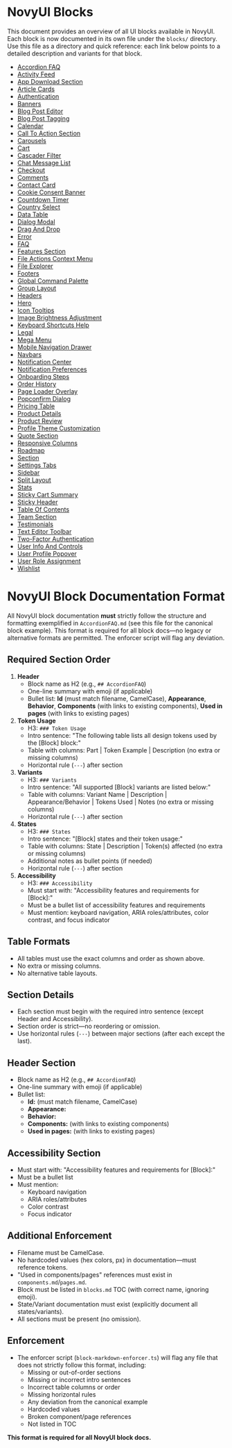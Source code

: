 # NovyUI Blocks

This document provides an overview of all UI blocks available in NovyUI. Each block is now documented in its own file under the `blocks/` directory. Use this file as a directory and quick reference: each link below points to a detailed description and variants for that block.

- [Accordion FAQ](blocks/AccordionFAQ.md)
- [Activity Feed](blocks/ActivityFeed.md)
- [App Download Section](blocks/AppDownloadSection.md)
- [Article Cards](blocks/ArticleCards.md)
- [Authentication](blocks/Authentication.md)
- [Banners](blocks/Banners.md)
- [Blog Post Editor](blocks/BlogPostEditor.md)
- [Blog Post Tagging](blocks/BlogPostTagging.md)
- [Calendar](blocks/Calendar.md)
- [Call To Action Section](blocks/CallToActionSection.md)
- [Carousels](blocks/Carousels.md)
- [Cart](blocks/Cart.md)
- [Cascader Filter](blocks/CascaderFilter.md)
- [Chat Message List](blocks/ChatMessageList.md)
- [Checkout](blocks/Checkout.md)
- [Comments](blocks/Comments.md)
- [Contact Card](blocks/ContactCard.md)
- [Cookie Consent Banner](blocks/CookieConsentBanner.md)
- [Countdown Timer](blocks/CountdownTimer.md)
- [Country Select](blocks/CountrySelect.md)
- [Data Table](blocks/DataTable.md)
- [Dialog Modal](blocks/DialogModal.md)
- [Drag And Drop](blocks/DragAndDrop.md)
- [Error](blocks/Error.md)
- [FAQ](blocks/FAQ.md)
- [Features Section](blocks/FeaturesSection.md)
- [File Actions Context Menu](blocks/FileActionsContextMenu.md)
- [File Explorer](blocks/FileExplorer.md)
- [Footers](blocks/Footers.md)
- [Global Command Palette](blocks/GlobalCommandPalette.md)
- [Group Layout](blocks/GroupLayout.md)
- [Headers](blocks/Headers.md)
- [Hero](blocks/Hero.md)
- [Icon Tooltips](blocks/IconTooltips.md)
- [Image Brightness Adjustment](blocks/ImageBrightnessAdjustment.md)
- [Keyboard Shortcuts Help](blocks/KeyboardShortcutsHelp.md)
- [Legal](blocks/Legal.md)
- [Mega Menu](blocks/MegaMenu.md)
- [Mobile Navigation Drawer](blocks/MobileNavigationDrawer.md)
- [Navbars](blocks/Navbars.md)
- [Notification Center](blocks/NotificationCenter.md)
- [Notification Preferences](blocks/NotificationPreferences.md)
- [Onboarding Steps](blocks/OnboardingSteps.md)
- [Order History](blocks/OrderHistory.md)
- [Page Loader Overlay](blocks/PageLoaderOverlay.md)
- [Popconfirm Dialog](blocks/PopconfirmDialog.md)
- [Pricing Table](blocks/PricingTable.md)
- [Product Details](blocks/ProductDetails.md)
- [Product Review](blocks/ProductReview.md)
- [Profile Theme Customization](blocks/ProfileThemeCustomization.md)
- [Quote Section](blocks/QuoteSection.md)
- [Responsive Columns](blocks/ResponsiveColumns.md)
- [Roadmap](blocks/Roadmap.md)
- [Section](blocks/Section.md)
- [Settings Tabs](blocks/SettingsTabs.md)
- [Sidebar](blocks/Sidebar.md)
- [Split Layout](blocks/SplitLayout.md)
- [Stats](blocks/Stats.md)
- [Sticky Cart Summary](blocks/StickyCartSummary.md)
- [Sticky Header](blocks/StickyHeader.md)
- [Table Of Contents](blocks/TableOfContents.md)
- [Team Section](blocks/TeamSection.md)
- [Testimonials](blocks/Testimonials.md)
- [Text Editor Toolbar](blocks/TextEditorToolbar.md)
- [Two-Factor Authentication](blocks/TwoFactorAuthentication.md)
- [User Info And Controls](blocks/UserInfoAndControls.md)
- [User Profile Popover](blocks/UserProfilePopover.md)
- [User Role Assignment](blocks/UserRoleAssignment.md)
- [Wishlist](blocks/Wishlist.md)

# NovyUI Block Documentation Format

All NovyUI block documentation **must** strictly follow the structure and formatting exemplified in `AccordionFAQ.md` (see this file for the canonical block example). This format is required for all block docs—no legacy or alternative formats are permitted. The enforcer script will flag any deviation.

## Required Section Order
1. **Header**
   - Block name as H2 (e.g., `## AccordionFAQ`)
   - One-line summary with emoji (if applicable)
   - Bullet list: **Id** (must match filename, CamelCase), **Appearance**, **Behavior**, **Components** (with links to existing components), **Used in pages** (with links to existing pages)
2. **Token Usage**
   - H3: `### Token Usage`
   - Intro sentence: "The following table lists all design tokens used by the [Block] block:"
   - Table with columns: Part | Token Example | Description (no extra or missing columns)
   - Horizontal rule (`---`) after section
3. **Variants**
   - H3: `### Variants`
   - Intro sentence: "All supported [Block] variants are listed below:"
   - Table with columns: Variant Name | Description | Appearance/Behavior | Tokens Used | Notes (no extra or missing columns)
   - Horizontal rule (`---`) after section
4. **States**
   - H3: `### States`
   - Intro sentence: "[Block] states and their token usage:"
   - Table with columns: State | Description | Token(s) affected (no extra or missing columns)
   - Additional notes as bullet points (if needed)
   - Horizontal rule (`---`) after section
5. **Accessibility**
   - H3: `### Accessibility`
   - Must start with: "Accessibility features and requirements for [Block]:"
   - Must be a bullet list of accessibility features and requirements
   - Must mention: keyboard navigation, ARIA roles/attributes, color contrast, and focus indicator

## Table Formats
- All tables must use the exact columns and order as shown above.
- No extra or missing columns.
- No alternative table layouts.

## Section Details
- Each section must begin with the required intro sentence (except Header and Accessibility).
- Section order is strict—no reordering or omission.
- Use horizontal rules (`---`) between major sections (after each except the last).

## Header Section
- Block name as H2 (e.g., `## AccordionFAQ`)
- One-line summary with emoji (if applicable)
- Bullet list:
  - **Id:** (must match filename, CamelCase)
  - **Appearance:**
  - **Behavior:**
  - **Components:** (with links to existing components)
  - **Used in pages:** (with links to existing pages)

## Accessibility Section
- Must start with: "Accessibility features and requirements for [Block]:"
- Must be a bullet list
- Must mention:
  - Keyboard navigation
  - ARIA roles/attributes
  - Color contrast
  - Focus indicator

## Additional Enforcement
- Filename must be CamelCase.
- No hardcoded values (hex colors, px) in documentation—must reference tokens.
- "Used in components/pages" references must exist in `components.md`/`pages.md`.
- Block must be listed in `blocks.md` TOC (with correct name, ignoring emoji).
- State/Variant documentation must exist (explicitly document all states/variants).
- All sections must be present (no omission).

## Enforcement
- The enforcer script (`block-markdown-enforcer.ts`) will flag any file that does not strictly follow this format, including:
  - Missing or out-of-order sections
  - Missing or incorrect intro sentences
  - Incorrect table columns or order
  - Missing horizontal rules
  - Any deviation from the canonical example
  - Hardcoded values
  - Broken component/page references
  - Not listed in TOC

**This format is required for all NovyUI block docs.**
